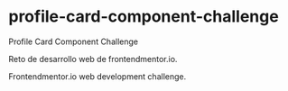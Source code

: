 # profile-card-component-challenge
Profile Card Component Challenge

Reto de desarrollo web de frontendmentor.io.

Frontendmentor.io web development challenge.
